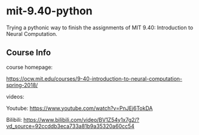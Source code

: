 # mit-9.40-python

Trying a pythonic way to finish the assignments of MIT 9.40: Introduction to Neural Computation.

## Course Info

course homepage: 

https://ocw.mit.edu/courses/9-40-introduction-to-neural-computation-spring-2018/

videos: 

Youtube: https://www.youtube.com/watch?v=PnJEj6TokDA

Bilibili: https://www.bilibili.com/video/BV1Z54y1x7g2/?vd_source=92ccddb3eca733a81b9a35320a60cc54
